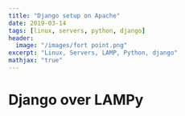 ```yaml
---
title: "Django setup on Apache"
date: 2019-03-14
tags: [linux, servers, python, django]
header:
  image: "/images/fort point.png"
excerpt: "Linux, Servers, LAMP, Python, django"
mathjax: "true"
---
```


# Django over LAMPy